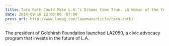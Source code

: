 ```yaml
---
title: Tara Roth Could Make L.A.’s Dreams Come True, LA Woman of the Year, LA Magazine
date: 2014-09-16 12:00:00 -07:00
press_url: http://www.lamag.com/lawomanarticle/tara-roth/
---
```


The president of Goldhirsh Foundation launched LA2050, a civic advocacy program that invests in the future of L.A.
